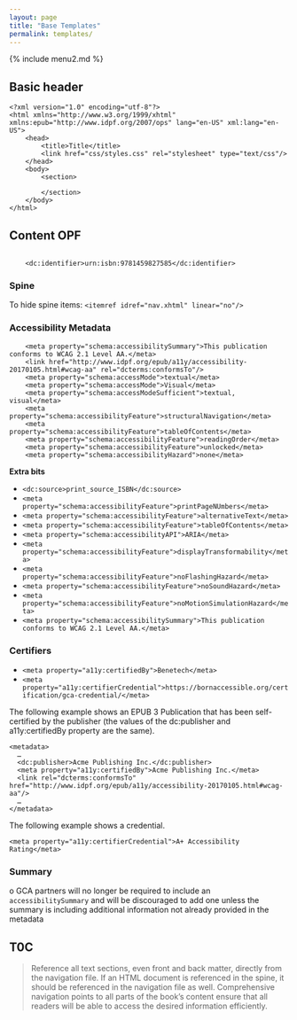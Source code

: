```yaml
---
layout: page
title: "Base Templates"
permalink: templates/
---
```


{% include menu2.md %}

## Basic header
```
<?xml version="1.0" encoding="utf-8"?>
<html xmlns="http://www.w3.org/1999/xhtml" xmlns:epub="http://www.idpf.org/2007/ops" lang="en-US" xml:lang="en-US">
	<head>
		<title>Title</title>
		<link href="css/styles.css" rel="stylesheet" type="text/css"/>
	</head>
	<body>
		<section>
		
		</section>
	</body>
</html>
```

## Content OPF
```

    <dc:identifier>urn:isbn:9781459827585</dc:identifier>
```

### Spine
To hide spine items:
`<itemref idref="nav.xhtml" linear="no"/>`



### Accessibility Metadata
```
	<meta property="schema:accessibilitySummary">This publication conforms to WCAG 2.1 Level AA.</meta>
	<link href="http://www.idpf.org/epub/a11y/accessibility-20170105.html#wcag-aa" rel="dcterms:conformsTo"/>
	<meta property="schema:accessMode">textual</meta>
	<meta property="schema:accessMode">Visual</meta>
	<meta property="schema:accessModeSufficient">textual, visual</meta>
	<meta property="schema:accessibilityFeature">structuralNavigation</meta>
	<meta property="schema:accessibilityFeature">tableOfContents</meta>
	<meta property="schema:accessibilityFeature">readingOrder</meta>
	<meta property="schema:accessibilityFeature">unlocked</meta>
	<meta property="schema:accessibilityHazard">none</meta>
```
**Extra bits**

- `<dc:source>print_source_ISBN</dc:source>`
- `<meta property="schema:accessibilityFeature">printPageNUmbers</meta>`
- `<meta property="schema:accessibilityFeature">alternativeText</meta>`
- `<meta property="schema:accessibilityFeature">tableOfContents</meta>`
- `<meta property="schema:accessibilityAPI">ARIA</meta>`
- `<meta property="schema:accessibilityFeature">displayTransformability</meta>`
- `<meta property="schema:accessibilityFeature">noFlashingHazard</meta>`
- `<meta property="schema:accessibilityFeature">noSoundHazard</meta>`
- `<meta property="schema:accessibilityFeature">noMotionSimulationHazard</meta>`
- `<meta property="schema:accessibilitySummary">This publication conforms to WCAG 2.1 Level AA.</meta>`

### Certifiers
- `<meta property="a11y:certifiedBy">Benetech</meta>`
- `<meta property="a11y:certifierCredential">https://bornaccessible.org/certification/gca-credential/</meta>`

The following example shows an EPUB 3 Publication that has been self-certified by the publisher (the values of the dc:publisher and a11y:certifiedBy property are the same).
```
<metadata>
  …
  <dc:publisher>Acme Publishing Inc.</dc:publisher>
  <meta property="a11y:certifiedBy">Acme Publishing Inc.</meta>
  <link rel="dcterms:conformsTo" href="http://www.idpf.org/epub/a11y/accessibility-20170105.html#wcag-aa"/>
  …
</metadata>
```
The following example shows a credential.

`<meta property="a11y:certifierCredential">A+ Accessibility Rating</meta>`

### Summary
o	GCA partners will no longer be required to include an `accessibilitySummary` and will be discouraged to add one unless the summary is including additional information not already provided in the metadata

## T0C
> Reference all text sections, even front and back matter, directly from the navigation file. If an HTML document is referenced in the spine, it should be referenced in the navigation file as well. Comprehensive navigation points to all parts of the book’s content ensure that all readers will be able to access the desired information efficiently.